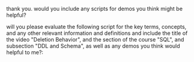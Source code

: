 thank you. would you include any scripts for demos you think might be helpful? 







will you please evaluate the following script for the key terms, concepts, and any other relevant information and definitions and include the title of the video "Deletion Behavior", and the section of the course "SQL", and subsection "DDL and Schema", as well as any demos you think would helpful to me?: